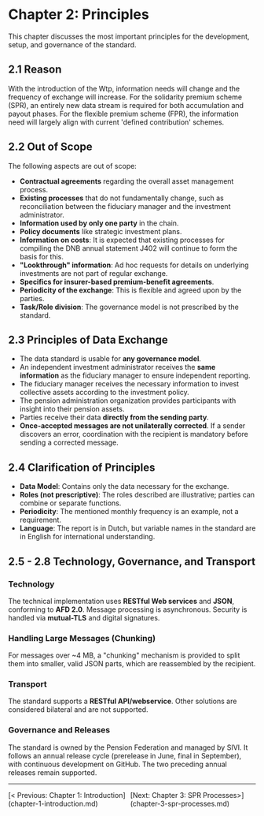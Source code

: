 # Chapter 2: Principles
This chapter discusses the most important principles for the development, setup, and governance of the standard.

## 2.1 Reason
With the introduction of the Wtp, information needs will change and the frequency of exchange will increase. For the solidarity premium scheme (SPR), an entirely new data stream is required for both accumulation and payout phases. For the flexible premium scheme (FPR), the information need will largely align with current 'defined contribution' schemes.

## 2.2 Out of Scope
The following aspects are out of scope:
*   **Contractual agreements** regarding the overall asset management process.
*   **Existing processes** that do not fundamentally change, such as reconciliation between the fiduciary manager and the investment administrator.
*   **Information used by only one party** in the chain.
*   **Policy documents** like strategic investment plans.
*   **Information on costs**: It is expected that existing processes for compiling the DNB annual statement J402 will continue to form the basis for this.
*   **"Lookthrough" information**: Ad hoc requests for details on underlying investments are not part of regular exchange.
*   **Specifics for insurer-based premium-benefit agreements**.
*   **Periodicity of the exchange**: This is flexible and agreed upon by the parties.
*   **Task/Role division**: The governance model is not prescribed by the standard.

## 2.3 Principles of Data Exchange
*   The data standard is usable for **any governance model**.
*   An independent investment administrator receives the **same information** as the fiduciary manager to ensure independent reporting.
*   The fiduciary manager receives the necessary information to invest collective assets according to the investment policy.
*   The pension administration organization provides participants with insight into their pension assets.
*   Parties receive their data **directly from the sending party**.
*   **Once-accepted messages are not unilaterally corrected**. If a sender discovers an error, coordination with the recipient is mandatory before sending a corrected message.

## 2.4 Clarification of Principles
*   **Data Model**: Contains only the data necessary for the exchange.
*   **Roles (not prescriptive)**: The roles described are illustrative; parties can combine or separate functions.
*   **Periodicity**: The mentioned monthly frequency is an example, not a requirement.
*   **Language**: The report is in Dutch, but variable names in the standard are in English for international understanding.

## 2.5 - 2.8 Technology, Governance, and Transport
### Technology
The technical implementation uses **RESTful Web services** and **JSON**, conforming to **AFD 2.0**. Message processing is asynchronous. Security is handled via **mutual-TLS** and digital signatures.

### Handling Large Messages (Chunking)
For messages over ~4 MB, a "chunking" mechanism is provided to split them into smaller, valid JSON parts, which are reassembled by the recipient.

### Transport
The standard supports a **RESTful API/webservice**. Other solutions are considered bilateral and are not supported.

### Governance and Releases
The standard is owned by the Pension Federation and managed by SIVI. It follows an annual release cycle (prerelease in June, final in September), with continuous development on GitHub. The two preceding annual releases remain supported.


---
<div style='display: flex; justify-content: space-between;'><div>[< Previous: Chapter 1: Introduction](chapter-1-introduction.md)</div><div>[Next: Chapter 3: SPR Processes>](chapter-3-spr-processes.md)</div></div>